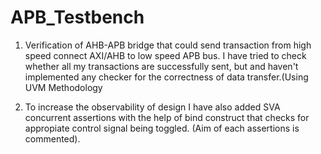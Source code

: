 # APB_Testbench

1) Verification of AHB-APB bridge that could send transaction from high speed connect AXI/AHB to low speed APB bus. I have tried to check whether all my transactions are successfully sent, but and haven't implemented any checker for the correctness of data transfer.(Using UVM Methodology

2) To increase the observability of design I have also added SVA concurrent assertions with the help of bind construct that checks for appropiate control signal being toggled.
 (Aim of each assertions is commented).

